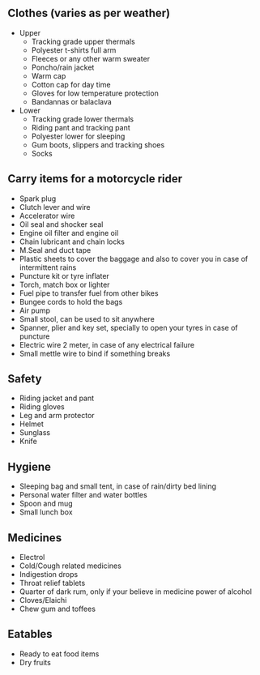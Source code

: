 ## Clothes (varies as per weather)
* Upper
	* Tracking grade upper thermals
	* Polyester t-shirts full arm
	* Fleeces or any other warm sweater
	* Poncho/rain jacket
	* Warm cap
	* Cotton cap for day time
	* Gloves for low temperature protection
	* Bandannas or balaclava
* Lower
	* Tracking grade lower thermals
	* Riding pant and tracking pant
	* Polyester lower for sleeping
	* Gum boots, slippers and tracking shoes
	* Socks

## Carry items for a motorcycle rider
* Spark plug
* Clutch lever and wire
* Accelerator wire 
* Oil seal and shocker seal
* Engine oil filter and engine oil
* Chain lubricant and chain locks
* M.Seal and duct tape
* Plastic sheets to cover the baggage and also to cover you in case of intermittent rains
* Puncture kit or tyre inflater
* Torch, match box or lighter
* Fuel pipe to transfer fuel from other bikes
* Bungee cords to hold the bags
* Air pump
* Small stool, can be used to sit anywhere
* Spanner, plier and key set, specially to open your tyres in case of puncture
* Electric wire 2 meter, in case of any electrical failure
* Small mettle wire to bind if something breaks 

## Safety
* Riding jacket and pant
* Riding gloves
* Leg and arm protector
* Helmet
* Sunglass
* Knife

## Hygiene
* Sleeping bag and small tent, in case of rain/dirty bed lining
* Personal water filter and water bottles
* Spoon and mug
* Small lunch box

## Medicines
* Electrol
* Cold/Cough related medicines
* Indigestion drops
* Throat relief tablets
* Quarter of dark rum, only if your believe in medicine power of alcohol
* Cloves/Elaichi
* Chew gum and toffees

## Eatables
* Ready to eat food items
* Dry fruits 